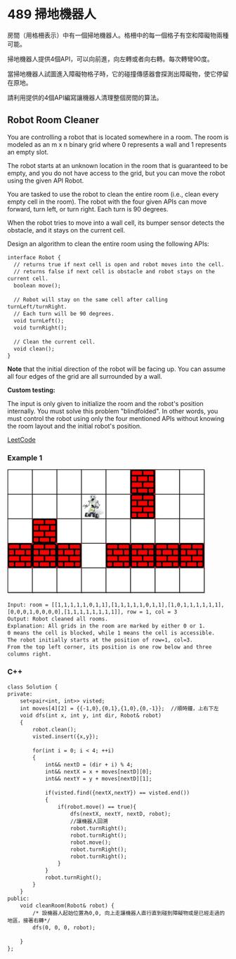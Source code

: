 # 489 掃地機器人

房間（用格柵表示）中有一個掃地機器人。格柵中的每一個格子有空和障礙物兩種可能。

掃地機器人提供4個API，可以向前進，向左轉或者向右轉。每次轉彎90度。

當掃地機器人試圖進入障礙物格子時，它的碰撞傳感器會探測出障礙物，使它停留在原地。

請利用提供的4個API編寫讓機器人清理整個房間的算法。

## Robot Room Cleaner

You are controlling a robot that is located somewhere in a room. The room is modeled as an m x n binary grid where 0 represents a wall and 1 represents an empty slot.

The robot starts at an unknown location in the room that is guaranteed to be empty, and you do not have access to the grid, but you can move the robot using the given API Robot.

You are tasked to use the robot to clean the entire room (i.e., clean every empty cell in the room). The robot with the four given APIs can move forward, turn left, or turn right. Each turn is 90 degrees.

When the robot tries to move into a wall cell, its bumper sensor detects the obstacle, and it stays on the current cell.

Design an algorithm to clean the entire room using the following APIs:

```
interface Robot {
  // returns true if next cell is open and robot moves into the cell.
  // returns false if next cell is obstacle and robot stays on the current cell.
  boolean move();

  // Robot will stay on the same cell after calling turnLeft/turnRight.
  // Each turn will be 90 degrees.
  void turnLeft();
  void turnRight();

  // Clean the current cell.
  void clean();
}
```
<B>Note</B> that the initial direction of the robot will be facing up. You can assume all four edges of the grid are all surrounded by a wall.

<B>Custom testing:</B>

The input is only given to initialize the room and the robot's position internally. You must solve this problem "blindfolded". In other words, you must control the robot using only the four mentioned APIs without knowing the room layout and the initial robot's position.


[LeetCode](https://leetcode-cn.com/problems/robot-room-cleaner/)

### Example 1

<img src="img/489.jpg" width = "450"/>

```
Input: room = [[1,1,1,1,1,0,1,1],[1,1,1,1,1,0,1,1],[1,0,1,1,1,1,1,1],[0,0,0,1,0,0,0,0],[1,1,1,1,1,1,1,1]], row = 1, col = 3
Output: Robot cleaned all rooms.
Explanation: All grids in the room are marked by either 0 or 1.
0 means the cell is blocked, while 1 means the cell is accessible.
The robot initially starts at the position of row=1, col=3.
From the top left corner, its position is one row below and three columns right.
```

### C++ 

```
class Solution {
private:
    set<pair<int, int>> visted;
    int moves[4][2] = {{-1,0},{0,1},{1,0},{0,-1}};  //順時鐘，上右下左
    void dfs(int x, int y, int dir, Robot& robot)
    {
        robot.clean();
        visted.insert({x,y});

        for(int i = 0; i < 4; ++i)
        {
            int&& nextD = (dir + i) % 4;
            int&& nextX = x + moves[nextD][0];
            int&& nextY = y + moves[nextD][1];

            if(visted.find({nextX,nextY}) == visted.end())
            {
                if(robot.move() == true){
                    dfs(nextX, nextY, nextD, robot);
                    //讓機器人回溯
                    robot.turnRight();
                    robot.turnRight();
                    robot.move();
                    robot.turnRight();
                    robot.turnRight();
                }
            }
            robot.turnRight();
        }
    }
public:
    void cleanRoom(Robot& robot) {
        /* 設機器人起始位置為0,0, 向上走讓機器人直行直到碰到障礙物或是已經走過的地區，接著右轉*/
        dfs(0, 0, 0, robot);         
        
    }
};
```
